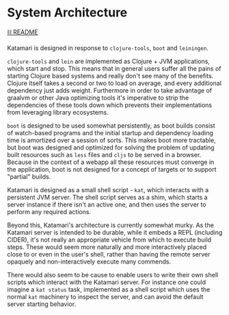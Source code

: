 # System Architecture
[⛓ README](/README.md)

Katamari is designed in response to `clojure-tools`, `boot` and `leiningen`.

`clojure-tools` and `lein` are implemented as Clojure + JVM applications, which start and stop.
This means that in general users suffer all the pains of starting Clojure based systems and really don't see many of the benefits.
Clojure itself takes a second or two to load on average, and every additional dependency just adds weight.
Furthermore in order to take advantage of graalvm or other Java optimizing tools it's imperative to strip the dependencies of these tools down which prevents their implementations from leveraging library ecosystems.

`boot` is designed to be used somewhat persistently, as boot builds consist of watch-based programs and the initial startup and dependency loading time is amortized over a session of sorts.
This makes boot more tractable, but boot was designed and optimized for solving the problem of updating built resources such as `less` files and `cljs` to be served in a browser.
Because in the context of a webapp all these resources must converge in the application, boot is not designed for a concept of targets or to support "partial" builds.

Katamari is designed as a small shell script - `kat`, which interacts with a persistent JVM server.
The shell script serves as a shim, which starts a server instance if there isn't an active one, and then uses the server to perform any required actions.

Beyond this, Katamari's architecture is currently somewhat murky.
As the Katamari server is intended to be durable, while it embeds a REPL (including CIDER), it's not really an appropriate vehicle from which to execute build steps.
These would seem more naturally and more interactively placed close to or even in the user's shell, rather than having the remote server opaquely and non-interactively execute many commends.

There would also seem to be cause to enable users to write their own shell scripts which interact with the Katamari server.
For instance one could imagine a `kat status` task, implemented as a shell script which uses the normal `kat` machinery to inspect the server, and can avoid the default server starting behavior.
